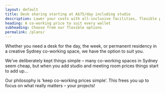 ```yaml
---
layout: default
title: Desk sharing starting at A$75/day including studio
description: Lower your costs with all-inclusive facilities, flexible plans, free high speed WiFi, creative hub of Sydney inner west.
heading: A co-working price to suit every wallet
subheading: Choose from our flexible options
permalink: /plans/
---
```


Whether you need a desk for the day, the week, or permanent residency in a creative Sydney co-working space, we have the option to suit you.


We’ve deliberately kept things simple – many co-working spaces in Sydney seem cheap, but when you add studio and meeting room prices things start to add up&hellip;

Our philosophy is ‘keep co-working prices simple’. This frees you up to focus on what really matters – your projects!